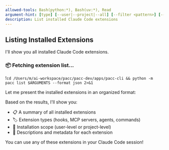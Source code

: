 ```yaml
---
allowed-tools: Bash(python:*), Bash(uv:*), Read
argument-hint: [type] [--user|--project|--all] [--filter <pattern>] [--search <query>]
description: List installed Claude Code extensions
---
```


## Listing Installed Extensions

I'll show you all installed Claude Code extensions.

### 📦 Fetching extension list...

!`cd /Users/m/ai-workspace/pacc/pacc-dev/apps/pacc-cli && python -m pacc list $ARGUMENTS --format json 2>&1`

Let me present the installed extensions in an organized format:

Based on the results, I'll show you:
- 📋 A summary of all installed extensions
- 🏷️ Extension types (hooks, MCP servers, agents, commands)
- 📍 Installation scope (user-level or project-level)
- 📝 Descriptions and metadata for each extension

You can use any of these extensions in your Claude Code session!